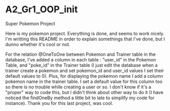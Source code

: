 # A2_Gr1_OOP_init
Super Pokemon Project

Here is my pokemon project. Everything is done, and seems to work nicely.
I'm writting this README in order to explain somethings that I've done, but I dunno whether it's cool or not. 

For the relation @OneToOne between Pokemon and Trainer table in the database, I've added a column in each table : "user_id" in the Pokemon Table,
and "poke_id" in the Trainer table (I just edit the database when a trainer create a pokemon and set pokemon_id and user_id values
I set their default values to 0). Plus, for displaying the pokemon name I add a column pokemon name in the trainer table. 
I set a default value for this column too so there is no trouble while creating a user or so.
I don't know if it's a "proper" way to code this, but I didn't think about other way to do it (I have noticed the findOneBy method
a little bit to late to simplify my code for instance). Thank you for this last project, was cool.
